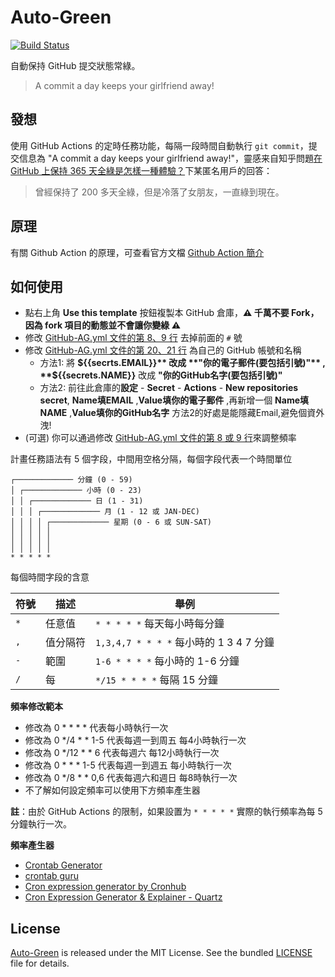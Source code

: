 # Auto-Green

[![Build Status](https://github.com/carsjustin/GitHub-AG/workflows/GitHub-AG/badge.svg?branch=main)](https://github.com/carsjustin/GitHub-AG/actions)

自動保持 GitHub 提交狀態常綠。

> A commit a day keeps your girlfriend away!

## 發想

使用 GitHub Actions 的定時任務功能，每隔一段時間自動執行 `git commit`，提交信息為 "A commit a day keeps your girlfriend away!"，靈感来自知乎問題[在 GitHub 上保持 365 天全綠是怎樣一種體驗？](https://www.zhihu.com/question/34043434/answer/57826281)下某匿名用戶的回答：

> 曾經保持了 200 多天全綠，但是冷落了女朋友，一直綠到現在。

## 原理

有關 Github Action 的原理，可查看官方文檔 [Github Action 簡介](https://docs.github.com/cn/actions/learn-github-actions/introduction-to-github-actions)

## 如何使用

- 點右上角 **Use this template** 按鈕複製本 GitHub 倉庫，**:warning: 千萬不要 Fork，因為 fork 項目的動態並不會讓你變綠 :warning:**
- 修改 [GitHub-AG.yml 文件的第 8、9 行](https://github.com/carsjustin/GitHub-AG/blob/master/.github/workflows/GitHub-AG.yml#L8-L9) 去掉前面的 `#` 號
- 修改 [GitHub-AG.yml 文件的第 20、21 行](https://github.com/carsjustin/GitHub-AG/blob/master/.github/workflows/GitHub-AG.yml#L20-L21) 為自己的 GitHub 帳號和名稱
  - 方法1: 將 **${{secrts.EMAIL}}** 改成 **"你的電子郵件(要包括引號)"** , **${{secrets.NAME}}** 改成 **"你的GitHub名字(要包括引號)"**
  - 方法2: 前往此倉庫的**設定** - **Secret** - **Actions** - **New repositories secret**, **Name填EMAIL** ,**Value填你的電子郵件** ,再新增一個 **Name填NAME** ,**Value填你的GitHub名字**  方法2的好處是能隱藏Email,避免個資外洩!
- (可選) 你可以通過修改 [GitHub-AG.yml 文件的第 8 或 9 行](https://github.com/carsjustin/GitHub-AG/blob/master/.github/workflows/GitHub-AG.yml#L8-L9)來調整頻率

計畫任務語法有 5 個字段，中間用空格分隔，每個字段代表一个時間單位

```plain
┌───────────── 分鐘 (0 - 59)
│ ┌───────────── 小時 (0 - 23)
│ │ ┌───────────── 日 (1 - 31)
│ │ │ ┌───────────── 月 (1 - 12 或 JAN-DEC)
│ │ │ │ ┌───────────── 星期 (0 - 6 或 SUN-SAT)
│ │ │ │ │
│ │ │ │ │
│ │ │ │ │
* * * * *
```

每個時間字段的含意

|符號   | 描述        | 舉例                                        |
| ----- | -----------| -------------------------------------------|
| `*`   | 任意值      | `* * * * *` 每天每小時每分鐘                  |
| `,`   | 值分隔符    | `1,3,4,7 * * * *` 每小時的 1 3 4 7 分鐘       |
| `-`   | 範圍       | `1-6 * * * *` 每小時的 1-6 分鐘               |
| `/`   | 每         | `*/15 * * * *` 每隔 15 分鐘                  |

**頻率修改範本**
- 修改為 0 * * * *      代表每小時執行一次
- 修改為 0 */4 * * 1-5  代表每週一到周五 每4小時執行一次
- 修改為 0 */12 * * 6   代表每週六 每12小時執行一次
- 修改為 0 * * * 1-5    代表每週一到週五 每小時執行一次
- 修改為 0 */8 * * 0,6  代表每週六和週日 每8時執行一次
- 不了解如何設定頻率可以使用下方頻率產生器

**註**：由於 GitHub Actions 的限制，如果設置为 `* * * * *` 實際的執行頻率為每 5 分鐘執行一次。

**頻率產生器**
- [Crontab Generator](https://crontab-generator.org/)
- [crontab guru](https://crontab.guru/)
- [Cron expression generator by Cronhub](https://crontab.cronhub.io/)
- [Cron Expression Generator & Explainer - Quartz](https://www.freeformatter.com/cron-expression-generator-quartz.html)


## License

[Auto-Green](https://github.com/justjavac/auto-green) is released under the MIT License. See the bundled [LICENSE](./LICENSE) file for details.
